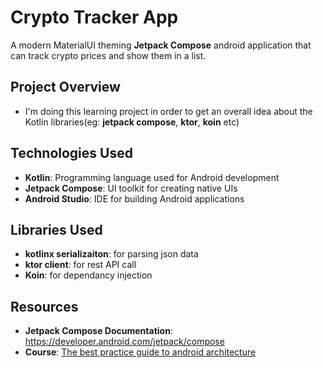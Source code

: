 # Crypto Tracker App

A modern MaterialUI theming **Jetpack Compose** android application
that can track crypto prices and show them in a list. 

## Project Overview

- I'm doing this learning project in order to get an overall idea about the Kotlin libraries(eg: **jetpack compose**, **ktor**, **koin** etc)


## Technologies Used

- **Kotlin**: Programming language used for Android development
- **Jetpack Compose**: UI toolkit for creating native UIs
- **Android Studio**: IDE for building Android applications

## Libraries Used

- **kotlinx serializaiton**: for parsing json data
- **ktor client**: for rest API call
- **Koin**: for dependancy injection

## Resources
- **Jetpack Compose Documentation**: https://developer.android.com/jetpack/compose
- **Course**: [The best practice guide to android architecture](https://pl-coding.com/best-practice-guide?utm_source=youtube&utm_medium=video&utm_campaign=crypto_tracker&utm_content=best-practice-guide-launch)
